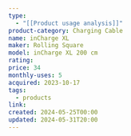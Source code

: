 ```yaml
---
type:
  - "[[Product usage analysis]]"
product-category: Charging Cable
name: inCharge XL
maker: Rolling Square
model: inCharge XL 200 cm
rating: 
price: 34
monthly-uses: 5
acquired: 2023-10-17
tags:
  - products
link: 
created: 2024-05-25T00:00
updated: 2024-05-31T20:00
---
```

